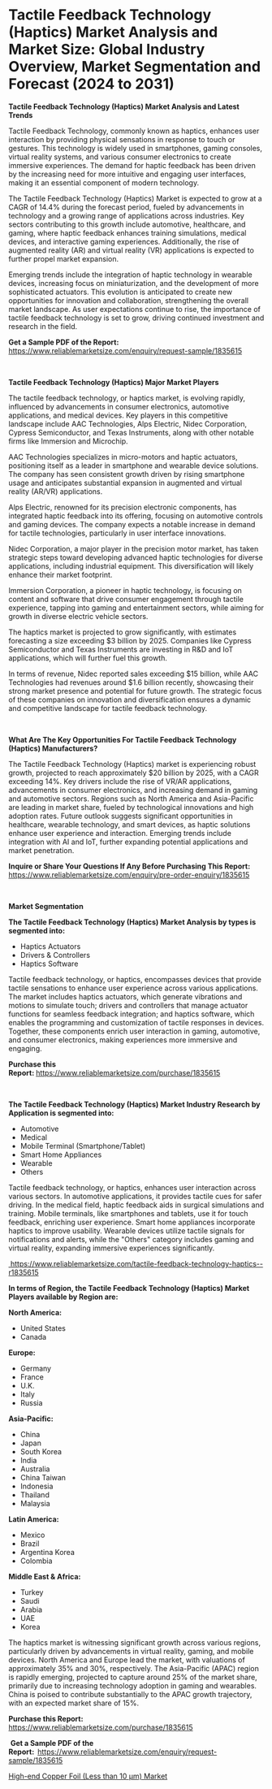 <p><h1>Tactile Feedback Technology (Haptics) Market Analysis and Market Size: Global Industry Overview, Market Segmentation and Forecast (2024 to 2031)</h1></p><p><strong>Tactile Feedback Technology (Haptics) Market Analysis and Latest Trends</strong></p>
<p><p>Tactile Feedback Technology, commonly known as haptics, enhances user interaction by providing physical sensations in response to touch or gestures. This technology is widely used in smartphones, gaming consoles, virtual reality systems, and various consumer electronics to create immersive experiences. The demand for haptic feedback has been driven by the increasing need for more intuitive and engaging user interfaces, making it an essential component of modern technology.</p><p>The Tactile Feedback Technology (Haptics) Market is expected to grow at a CAGR of 14.4% during the forecast period, fueled by advancements in technology and a growing range of applications across industries. Key sectors contributing to this growth include automotive, healthcare, and gaming, where haptic feedback enhances training simulations, medical devices, and interactive gaming experiences. Additionally, the rise of augmented reality (AR) and virtual reality (VR) applications is expected to further propel market expansion.</p><p>Emerging trends include the integration of haptic technology in wearable devices, increasing focus on miniaturization, and the development of more sophisticated actuators. This evolution is anticipated to create new opportunities for innovation and collaboration, strengthening the overall market landscape. As user expectations continue to rise, the importance of tactile feedback technology is set to grow, driving continued investment and research in the field.</p></p>
<p><strong>Get a Sample PDF of the Report:&nbsp;</strong> <a href="https://www.reliablemarketsize.com/enquiry/request-sample/1835615?utm_campaign=1833&utm_medium=2&utm_source=Github&utm_content=ia&utm_term=31122024&utm_id=tactile-feedback-technology-haptics">https://www.reliablemarketsize.com/enquiry/request-sample/1835615</a></p>
<p>&nbsp;</p>
<p><strong>Tactile Feedback Technology (Haptics) Major Market Players</strong></p>
<p><p>The tactile feedback technology, or haptics market, is evolving rapidly, influenced by advancements in consumer electronics, automotive applications, and medical devices. Key players in this competitive landscape include AAC Technologies, Alps Electric, Nidec Corporation, Cypress Semiconductor, and Texas Instruments, along with other notable firms like Immersion and Microchip.</p><p>AAC Technologies specializes in micro-motors and haptic actuators, positioning itself as a leader in smartphone and wearable device solutions. The company has seen consistent growth driven by rising smartphone usage and anticipates substantial expansion in augmented and virtual reality (AR/VR) applications.</p><p>Alps Electric, renowned for its precision electronic components, has integrated haptic feedback into its offering, focusing on automotive controls and gaming devices. The company expects a notable increase in demand for tactile technologies, particularly in user interface innovations.</p><p>Nidec Corporation, a major player in the precision motor market, has taken strategic steps toward developing advanced haptic technologies for diverse applications, including industrial equipment. This diversification will likely enhance their market footprint.</p><p>Immersion Corporation, a pioneer in haptic technology, is focusing on content and software that drive consumer engagement through tactile experience, tapping into gaming and entertainment sectors, while aiming for growth in diverse electric vehicle sectors.</p><p>The haptics market is projected to grow significantly, with estimates forecasting a size exceeding $3 billion by 2025. Companies like Cypress Semiconductor and Texas Instruments are investing in R&D and IoT applications, which will further fuel this growth. </p><p>In terms of revenue, Nidec reported sales exceeding $15 billion, while AAC Technologies had revenues around $1.6 billion recently, showcasing their strong market presence and potential for future growth. The strategic focus of these companies on innovation and diversification ensures a dynamic and competitive landscape for tactile feedback technology.</p></p>
<p>&nbsp;</p>
<p><strong>What Are The Key Opportunities For Tactile Feedback Technology (Haptics) Manufacturers?</strong></p>
<p><p>The Tactile Feedback Technology (Haptics) market is experiencing robust growth, projected to reach approximately $20 billion by 2025, with a CAGR exceeding 14%. Key drivers include the rise of VR/AR applications, advancements in consumer electronics, and increasing demand in gaming and automotive sectors. Regions such as North America and Asia-Pacific are leading in market share, fueled by technological innovations and high adoption rates. Future outlook suggests significant opportunities in healthcare, wearable technology, and smart devices, as haptic solutions enhance user experience and interaction. Emerging trends include integration with AI and IoT, further expanding potential applications and market penetration.</p></p>
<p><strong>Inquire or Share Your Questions If Any Before Purchasing This Report:</strong> <a href="https://www.reliablemarketsize.com/enquiry/pre-order-enquiry/1835615?utm_campaign=1833&utm_medium=2&utm_source=Github&utm_content=ia&utm_term=31122024&utm_id=tactile-feedback-technology-haptics">https://www.reliablemarketsize.com/enquiry/pre-order-enquiry/1835615</a></p>
<p>&nbsp;</p>
<p><strong>Market Segmentation</strong></p>
<p><strong>The Tactile Feedback Technology (Haptics) Market Analysis by types is segmented into:</strong></p>
<p><ul><li>Haptics Actuators</li><li>Drivers & Controllers</li><li>Haptics Software</li></ul></p>
<p><p>Tactile feedback technology, or haptics, encompasses devices that provide tactile sensations to enhance user experience across various applications. The market includes haptics actuators, which generate vibrations and motions to simulate touch; drivers and controllers that manage actuator functions for seamless feedback integration; and haptics software, which enables the programming and customization of tactile responses in devices. Together, these components enrich user interaction in gaming, automotive, and consumer electronics, making experiences more immersive and engaging.</p></p>
<p><strong>Purchase this Report:&nbsp;</strong><a href="https://www.reliablemarketsize.com/purchase/1835615?utm_campaign=1833&utm_medium=2&utm_source=Github&utm_content=ia&utm_term=31122024&utm_id=tactile-feedback-technology-haptics">https://www.reliablemarketsize.com/purchase/1835615</a></p>
<p>&nbsp;</p>
<p><strong>The Tactile Feedback Technology (Haptics) Market Industry Research by Application is segmented into:</strong></p>
<p><ul><li>Automotive</li><li>Medical</li><li>Mobile Terminal (Smartphone/Tablet)</li><li>Smart Home Appliances</li><li>Wearable</li><li>Others</li></ul></p>
<p><p>Tactile feedback technology, or haptics, enhances user interaction across various sectors. In automotive applications, it provides tactile cues for safer driving. In the medical field, haptic feedback aids in surgical simulations and training. Mobile terminals, like smartphones and tablets, use it for touch feedback, enriching user experience. Smart home appliances incorporate haptics to improve usability. Wearable devices utilize tactile signals for notifications and alerts, while the "Others" category includes gaming and virtual reality, expanding immersive experiences significantly.</p></p>
<p><a href="https://www.reliablemarketsize.com/tactile-feedback-technology-haptics--r1835615?utm_campaign=1833&utm_medium=2&utm_source=Github&utm_content=ia&utm_term=31122024&utm_id=tactile-feedback-technology-haptics">&nbsp;https://www.reliablemarketsize.com/tactile-feedback-technology-haptics--r1835615</a></p>
<p><strong>In terms of Region, the Tactile Feedback Technology (Haptics) Market Players available by Region are:</strong></p>
<p>
    <p> <strong> North America: </strong>
        <ul>
            <li>United States</li>
            <li>Canada</li>
        </ul>
        </p> 
    <p> <strong> Europe: </strong>
        <ul>
            <li>Germany</li>
            <li>France</li>
            <li>U.K.</li>
            <li>Italy</li>
            <li>Russia</li>
        </ul>
        </p> 
    <p> <strong> Asia-Pacific: </strong>
        <ul>
            <li>China</li>
            <li>Japan</li>
            <li>South Korea</li>
            <li>India</li>
            <li>Australia</li>
            <li>China Taiwan</li>
            <li>Indonesia</li>
            <li>Thailand</li>
            <li>Malaysia</li>
        </ul>
        </p> 
    <p> <strong> Latin America: </strong>
        <ul>
            <li>Mexico</li>
            <li>Brazil</li>
            <li>Argentina Korea</li>
            <li>Colombia</li>
        </ul>
        </p> 
    <p> <strong> Middle East & Africa: </strong>
        <ul>
            <li>Turkey</li>
            <li>Saudi</li>
            <li>Arabia</li>
            <li>UAE</li>
            <li>Korea</li>
        </ul>
    </p>
    </p>
<p><p>The haptics market is witnessing significant growth across various regions, particularly driven by advancements in virtual reality, gaming, and mobile devices. North America and Europe lead the market, with valuations of approximately 35% and 30%, respectively. The Asia-Pacific (APAC) region is rapidly emerging, projected to capture around 25% of the market share, primarily due to increasing technology adoption in gaming and wearables. China is poised to contribute substantially to the APAC growth trajectory, with an expected market share of 15%.</p></p>
<p><strong>Purchase this Report: </strong><a href="https://www.reliablemarketsize.com/purchase/1835615?utm_campaign=1833&utm_medium=2&utm_source=Github&utm_content=ia&utm_term=31122024&utm_id=tactile-feedback-technology-haptics">https://www.reliablemarketsize.com/purchase/1835615</a></p>
<p>&nbsp;<strong>Get a Sample PDF of the Report:&nbsp;&nbsp;</strong><a href="https://www.reliablemarketsize.com/enquiry/request-sample/1835615?utm_campaign=1833&utm_medium=2&utm_source=Github&utm_content=ia&utm_term=31122024&utm_id=tactile-feedback-technology-haptics">https://www.reliablemarketsize.com/enquiry/request-sample/1835615</a></p>
<p><strong></strong></p>
<p><p><a href="https://github.com/FassouRP/Market-Research-Report-List-6/blob/main/high-end-copper-foil-less-than-10-mm-market.md?utm_campaign=1833&utm_medium=2&utm_source=Github&utm_content=ia&utm_term=31122024&utm_id=tactile-feedback-technology-haptics">High-end Copper Foil (Less than 10 μm) Market</a></p></p>